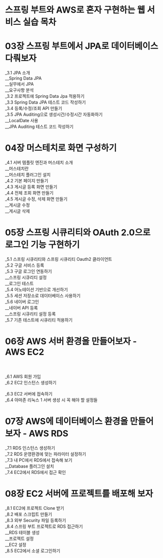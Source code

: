 # 스프링 부트와 AWS로 혼자 구현하는 웹 서비스 실습 목차

# 03장 스프링 부트에서 JPA로 데이터베이스 다뤄보자 <br>
_3.1 JPA 소개 <br>
__Spring Data JPA <br>
__실무에서 JPA <br>
__요구사항 분석 <br>
_3.2 프로젝트에 Spring Data Jpa 적용하기 <br>
_3.3 Spring Data JPA 테스트 코드 작성하기 <br>
_3.4 등록/수정/조회 API 만들기 <br>
_3.5 JPA Auditing으로 생성시간/수정시간 자동화하기 <br>
__LocalDate 사용 <br>
__JPA Auditing 테스트 코드 작성하기 <br>

# 04장 머스테치로 화면 구성하기 <br>
_4.1 서버 템플릿 엔진과 머스테치 소개 <br>
__머스테치란 <br>
__머스테치 플러그인 설치 <br>
_4.2 기본 페이지 만들기 <br>
_4.3 게시글 등록 화면 만들기 <br>
_4.4 전체 조회 화면 만들기 <br>
_4.5 게시글 수정, 삭제 화면 만들기 <br>
__게시글 수정 <br>
__게시글 삭제 <br>

# 05장 스프링 시큐리티와 OAuth 2.0으로 로그인 기능 구현하기 <br>
_5.1 스프링 시큐리티와 스프링 시큐리티 Oauth2 클라이언트 <br>
_5.2 구글 서비스 등록 <br>
_5.3 구글 로그인 연동하기 <br>
__스프링 시큐리티 설정 <br>
__로그인 테스트 <br>
_5.4 어노테이션 기반으로 개선하기 <br>
_5.5 세션 저장소로 데이터베이스 사용하기 <br>
_5.6 네이버 로그인 <br>
__네이버 API 등록 <br>
__스프링 시큐리티 설정 등록 <br>
_5.7 기존 테스트에 시큐리티 적용하기 <br>

# 06장 AWS 서버 환경을 만들어보자 - AWS EC2  <br> <br>
_6.1 AWS 회원 가입 <br>
_6.2 EC2 인스턴스 생성하기 <br> <br>
_6.3 EC2 서버에 접속하기 <br>
_6.4 아마존 리눅스 1 서버 생성 시 꼭 해야 할 설정들 <br>

# 07장 AWS에 데이터베이스 환경을 만들어보자 - AWS RDS <br>
_7.1 RDS 인스턴스 생성하기 <br>
_7.2 RDS 운영환경에 맞는 파라미터 설정하기 <br>
_7.3 내 PC에서 RDS에서 접속해 보기 <br>
__Database 플러그인 설치 <br>
_7.4 EC2에서 RDS에서 접근 확인 <br>
 
# 08장 EC2 서버에 프로젝트를 배포해 보자 <br>
_8.1 EC2에 프로젝트 Clone 받기 <br>
_8.2 배포 스크립트 만들기 <br>
_8.3 외부 Security 파일 등록하기 <br>
_8.4 스프링 부트 프로젝트로 RDS 접근하기 <br>
__RDS 테이블 생성 <br>
__프로젝트 설정 <br>
__EC2 설정 <br>
_8.5 EC2에서 소셜 로그인하기 <br>
